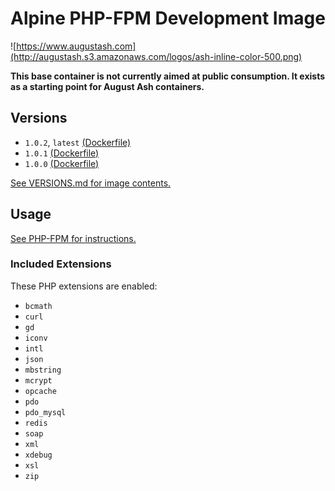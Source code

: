 # Alpine PHP-FPM Development Image

![https://www.augustash.com](http://augustash.s3.amazonaws.com/logos/ash-inline-color-500.png)

**This base container is not currently aimed at public consumption. It exists as a starting point for August Ash containers.**

## Versions

- `1.0.2`, `latest` [(Dockerfile)](https://github.com/augustash/docker-alpine-phpfpm-dev/blob/1.0.2/Dockerfile)
- `1.0.1` [(Dockerfile)](https://github.com/augustash/docker-alpine-phpfpm-dev/blob/1.0.1/Dockerfile)
- `1.0.0` [(Dockerfile)](https://github.com/augustash/docker-alpine-phpfpm-dev/blob/1.0.0/Dockerfile)

[See VERSIONS.md for image contents.](https://github.com/augustash/docker-alpine-phpfpm-dev/blob/master/VERSIONS.md)

## Usage

[See PHP-FPM for instructions.](https://github.com/augustash/docker-alpine-phpfpm/blob/master/README.md)

### Included Extensions

These PHP extensions are enabled:

- `bcmath`
- `curl`
- `gd`
- `iconv`
- `intl`
- `json`
- `mbstring`
- `mcrypt`
- `opcache`
- `pdo`
- `pdo_mysql`
- `redis`
- `soap`
- `xml`
- `xdebug`
- `xsl`
- `zip`
